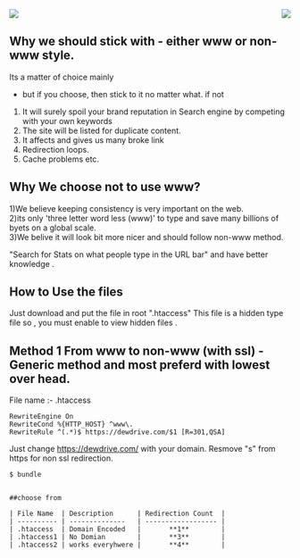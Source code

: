 <img src="https://global.dewdrive.com/thegreatcompany/emblem/dew_black_logo.png" align="right" />
<img src="https://global.dewdrive.com/thegreatcompany/help/github/www-or-non-www.png" align="center" />



## Why we should stick with - either www or non-www style.
Its a matter of choice mainly 
 
 - but if you choose, then stick to it no matter what.
 if not
 
 1) It will surely spoil your brand reputation in Search engine by competing with your own keywords 
 2) The site will be listed for duplicate content.
 3) It affects and gives us many broke link
 4) Redirection loops.
 5) Cache problems etc.
 
 
## Why  We choose not to use www?

1)We believe keeping consistency is very important on the web. <br>
2)its only 'three letter word less (www)' to type and save many billions of byets on a global scale.<br>
3)We belive it will look bit more nicer and should follow non-www method. <br>




"Search for Stats on what people type in the URL bar" and have better knowledge .

## How to Use the files 

Just download and  put the file in root ".htaccess" 
This file is a hidden type file so , you must enable to view hidden files .


 ## Method 1 From www to non-www (with ssl) - Generic method and most preferd with lowest over head.


File name :- .htaccess
  
```
RewriteEngine On
RewriteCond %{HTTP_HOST} ^www\.
RewriteRule ^(.*)$ https://dewdrive.com/$1 [R=301,QSA]

```
Just change https://dewdrive.com/ with your domain. Resmove "s" from https for non ssl redirection.

    $ bundle


 ```

##choose from 

| File Name  | Description      | Redirection Count  |
| ---------- | --------------   | ------------------ |
| .htaccess  | Domain Encoded   |       **1**        |
| .htaccess1 | No Domian        |       **3**        |
| .htaccess2 | works everyhwere |       **4**        |


